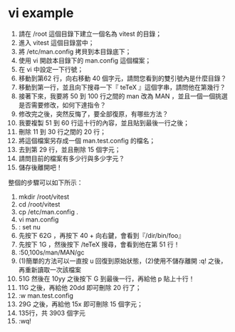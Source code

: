# vi example

1. 請在 /root 這個目錄下建立一個名為 vitest 的目錄；
2. 進入 vitest 這個目錄當中；
3. 將 /etc/man.config 拷貝到本目錄底下；
4. 使用 vi 開啟本目錄下的 man.config 這個檔案；
5. 在 vi 中設定一下行號；
6. 移動到第62 行，向右移動 40 個字元，請問您看到的雙引號內是什麼目錄？
7. 移動到第一行，並且向下搜尋一下『 teTeX 』這個字串，請問他在第幾行？
8. 接著下來，我要將 50 到 100 行之間的 man 改為 MAN ，並且一個一個挑選是否需要修改，如何下達指令？
9. 修改完之後，突然反悔了，要全部復原，有哪些方法？
10. 我要複製 51 到 60 行這十行的內容，並且貼到最後一行之後；
11. 刪除 11 到 30 行之間的 20 行；
12. 將這個檔案另存成一個 man.test.config 的檔名；
13. 去到第 29 行，並且刪除 15 個字元；
14. 請問目前的檔案有多少行與多少字元？
15. 儲存後離開吧！

整個的步驟可以如下所示：

1. mkdir /root/vitest
2. cd /root/vitest
3. cp /etc/man.config .
4. vi man.config
5. : set nu
6. 先按下 62G ，再按下 40 + 向右鍵，會看到『/dir/bin/foo』
7. 先按下 1G ，然後按下 /teTeX 搜尋，會看到他在第 51 行！
8. :50,100s/man/MAN/gc
9. (1)簡單的方法可以一直按 u 回復到原始狀態，(2)使用不儲存離開 :q! 之後，再重新讀取一次該檔案
10. 51G 然後在 10yy 之後按下 G 到最後一行，再給他 p 貼上十行！
11. 11G 之後，再給他 20dd 即可刪除 20 行了；
12. :w man.test.config
13. 29G 之後，再給他 15x 即可刪除 15 個字元；
14. 135行，共 3903 個字元
15. :wq!
